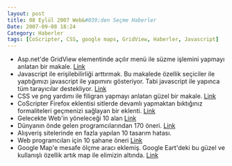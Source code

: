```yaml
---
layout: post
title: 08 Eylül 2007 Web&#039;den Seçme Haberler
Date: 2007-09-08 18:24
Category: Haberler
tags: [CoScripter, CSS, google maps, GridView, Haberler, Javascript]
---
```


-   Asp.net'de GridView elementinde açılır menü ile süzme işlemini
    yapmayı anlatan bir makale. [Link][]
-   Javascript ile erişilebilirliği arttırmak. Bu makalede özellik
    seçiciler ile yaptığımızı javascript ile yapımını gösteriyor. Tabi
    javascript ile yapınca tüm tarayıcılar destekliyor. [Link][1]
-   CSS ve png yardımı ile filigran yapmayı anlatan güzel bir makale.
    [Link][2]
-   CoScripter Firefox eklentisi sitlerde devamlı yapmaktan bıktığınız
    formaliteleri geçmenizi sağlayan bir eklenti. [Link][3]
-   Gelecekte Web'in yöneleceği 10 alan [Link][4]
-   Dünyanın önde gelen programcılarından 170 öneri. [Link][5]
-   Alışveriş sitelerinde en fazla yapılan 10 tasarım hatası.
-   Web programcıları için 10 şahane öneri [Link][7]
-   Google Map'e mesafe ölçme aracı eklemiş. Google Eart'deki bu güzel
    ve kullanışlı özellik artık map ile elimizin altında. [Link][8]


  [Link]: http://www.eggheadcafe.com/tutorials/aspnet/c67c4daa-83c2-4baa-aea4-2c8855527acb/aspnet-gridview-filterin.aspx
    "GridView Süz"
  [1]: http://alastairc.ac/2007/08/usability-enhancements-with-javascript/
    "javascrişpt ile erişebilirliği arttırmak"
  [2]: http://www.tutorial5.com/content/view/129/52/ "filigram yapmak"
  [3]: http://services.alphaworks.ibm.com/coscripter/browse/about
    "CoScripter"
  [4]: http://www.readwriteweb.com/archives/10_future_web_trends.php
    "web'in geleceği"
  [5]: http://www.smashingmagazine.com/2007/09/07/170-expert-ideas-from-worlds-leading-developers/
    "170 öneri"
  [7]: http://www.aclevercookie.com/10-tips-for-budding-web-programmers-and-designers/
    "10 öneri"
  [8]: http://googlesystem.blogspot.com/2007/09/measuring-distances-in-google-maps.html
    "Google Map mesafe hesapla"
